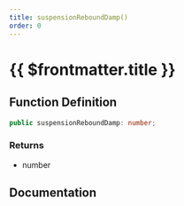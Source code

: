 ```yaml
---
title: suspensionReboundDamp()
order: 0
---
```


# {{ $frontmatter.title }}

<!--@include: ./suspensionReboundDamp_partial_header.md-->

## Function Definition

```ts
public suspensionReboundDamp: number;
```

### Returns

* number

## Documentation

<!--@include: ./suspensionReboundDamp_partial_footer.md-->
